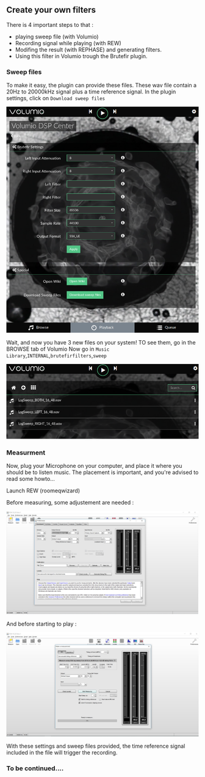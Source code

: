 ## Create your own filters

There is 4 important steps to that :

* playing sweep file (with Volumio)
* Recording signal while playing (with REW)
* Modifing the result (with REPHASE) and generating filters.
* Using this filter in Volumio trough the Brutefir plugin.


### Sweep files

To make it easy, the plugin can provide these files.
These wav file contain a 20Hz to 20000kHz signal plus a time reference signal.
In the plugin settings, click on `Download sweep files`

<img src="./img/general_plugin_settings.png">

Wait, and now you have 3 new files on your system!
TO see them, go in the BROWSE tab of Volumio
Now go in `Music Library`,`INTERNAL`,`brutefirfilters`,`sweep`

<img src="./img/list_sweep_files.png">

### Measurment

Now, plug your Microphone on your computer, and place it where you should be to listen music. The placement is important, and you're advised to read some howto...

Launch REW (roomeqwizard)

Before measuring, some adjustement are needed :

<img src="./img/rew_preferences.jpg">

And before starting to play :

<img src="./img/make_a_measurment.jpg">

With these settings and sweep files provided, the time reference signal included in the file will trigger the recording.


### To be continued....
